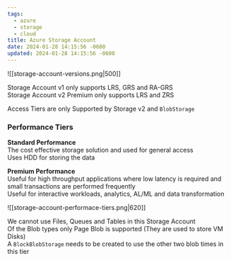 ```yaml
---
tags:
  - azure
  - storage
  - cloud
title: Azure Storage Account
date: 2024-01-28 14:15:56 -0600
updated: 2024-01-28 14:15:56 -0600
---
```


![[storage-account-versions.png|500]]

Storage Account v1 only supports LRS, GRS and RA-GRS  
Storage Account v2 Premium only supports LRS and ZRS  

Access Tiers are only Supported by Storage v2 and `BlobStorage`

### Performance Tiers

**Standard Performance**  
The cost effective storage solution and used for general access  
Uses HDD for storing the data

**Premium Performance**  
Useful for high throughput applications where low latency is required and small transactions are performed frequently  
Useful for interactive workloads, analytics, AL/ML and data transformation  

![[storage-account-performace-tiers.png|620]]

We cannot use Files, Queues and Tables in this Storage Account  
Of the Blob types only Page Blob is supported (They are used to store VM Disks)  
A `BlockBlobStorage` needs to be created to use the other two blob times in this tier
